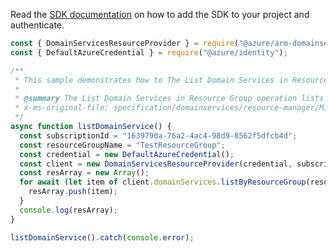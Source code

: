Read the [SDK documentation](https://github.com/Azure/azure-sdk-for-js/blob/%40azure%2Farm-domainservices_4.0.1/sdk/domainservices/arm-domainservices/README.md) on how to add the SDK to your project and authenticate.

```javascript
const { DomainServicesResourceProvider } = require("@azure/arm-domainservices");
const { DefaultAzureCredential } = require("@azure/identity");

/**
 * This sample demonstrates how to The List Domain Services in Resource Group operation lists all the domain services available under the given resource group.
 *
 * @summary The List Domain Services in Resource Group operation lists all the domain services available under the given resource group.
 * x-ms-original-file: specification/domainservices/resource-manager/Microsoft.AAD/stable/2021-05-01/examples/ListDomainServicesByResourceGroup.json
 */
async function listDomainService() {
  const subscriptionId = "1639790a-76a2-4ac4-98d9-8562f5dfcb4d";
  const resourceGroupName = "TestResourceGroup";
  const credential = new DefaultAzureCredential();
  const client = new DomainServicesResourceProvider(credential, subscriptionId);
  const resArray = new Array();
  for await (let item of client.domainServices.listByResourceGroup(resourceGroupName)) {
    resArray.push(item);
  }
  console.log(resArray);
}

listDomainService().catch(console.error);
```
